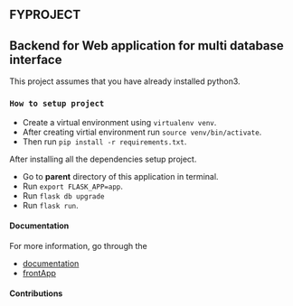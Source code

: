 ## FYPROJECT
## Backend for Web application for multi database interface


This project assumes that you have already installed python3.

### `How to setup project`

- Create a virtual environment using `virtualenv venv`.
- After creating virtial environment run `source venv/bin/activate`.
- Then run `pip install -r requirements.txt`.

After installing all the dependencies setup project.
- Go to **parent** directory of this application in terminal.
- Run `export FLASK_APP=app`.
- Run `flask db upgrade`
- Run `flask run`.


#### Documentation

For more information, go through the
- [documentation](https://github.com/Hrtkk/DDI-backend/tree/master/docs)
- [frontApp](https://github.com/Hrtkk/DDI-frontend)

#### Contributions

